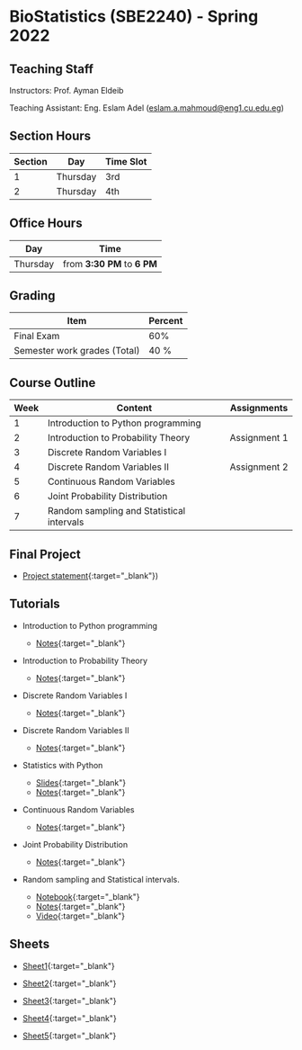 # BioStatistics \(SBE2240\) - Spring 2022

## Teaching Staff

Instructors: Prof. Ayman Eldeib

Teaching Assistant:  Eng. Eslam Adel (eslam.a.mahmoud@eng1.cu.edu.eg)


## Section Hours

| Section | Day | Time Slot |
|---------|-----|-----------|
|   1     | Thursday | 3rd |
|   2     | Thursday | 4th |

## Office Hours

| Day | Time |
|-----|-----------|
| Thursday | from **3:30 PM** to **6 PM** |

## Grading

| Item | Percent  |
|-----|-----------|
| Final Exam | 60%  |
| Semester work grades (Total) | 40 % |


## Course Outline

| Week | Content |  Assignments
|------|-----------------|-----|
|   1  | Introduction to Python programming| |
|   2  | Introduction to Probability Theory | Assignment 1 |
|   3  | Discrete Random Variables I | | 
|   4  | Discrete Random Variables II | Assignment 2 | 
|   5  | Continuous Random Variables | |
|   6  | Joint Probability Distribution | | 
|   7  | Random sampling and Statistical intervals | | 


## Final Project
* [Project statement](https://sbme-tutorials.github.io/Biostatistics-Tutorials/assignments/project.html){:target="_blank"})

## Tutorials

* Introduction to Python programming
    * [Notes](https://nbviewer.org/github/sbme-tutorials/Biostatistics-Tutorials/blob/main/Notebooks/Section_01.ipynb){:target="_blank"}

* Introduction to Probability Theory
    * [Notes](https://sbme-tutorials.github.io/Biostatistics-Tutorials/sections/Section_02.pdf){:target="_blank"}

* Discrete Random Variables I
    * [Notes](https://sbme-tutorials.github.io/Biostatistics-Tutorials/sections/Section_03.pdf){:target="_blank"}

* Discrete Random Variables II
    * [Notes](https://sbme-tutorials.github.io/Biostatistics-Tutorials/sections/Section_04.pdf){:target="_blank"}

* Statistics with Python 
    * [Slides](https://sbme-tutorials.github.io/Biostatistics-Tutorials/presentations/statistics_python_1/#1){:target="_blank"}
    * [Notes](https://nbviewer.org/github/sbme-tutorials/Biostatistics-Tutorials/blob/main/Notebooks/Statistics_With_Python_Session_1.ipynb){:target="_blank"}

* Continuous Random Variables
    * [Notes](https://sbme-tutorials.github.io/Biostatistics-Tutorials/sections/Section_05.pdf){:target="_blank"}

* Joint Probability Distribution
    * [Notes](https://sbme-tutorials.github.io/Biostatistics-Tutorials/sections/Section_06.pdf){:target="_blank"}

*  Random sampling and Statistical intervals. 
    * [Notebook](https://nbviewer.org/github/sbme-tutorials/Biostatistics-Tutorials/blob/main/Notebooks/Section_07.ipynb){:target="_blank"}
    * [Notes](https://sbme-tutorials.github.io/Biostatistics-Tutorials/sections/Section_07.pdf){:target="_blank"}
    * [Video](https://drive.google.com/file/d/1_BHGyg56DxdcaqjawCGxs4EZkcTDdKMB/view?usp=sharing){:target="_blank"}


## Sheets

* [Sheet1](https://sbme-tutorials.github.io/Biostatistics-Tutorials/sheets/Sheet_1.pdf){:target="_blank"}

* [Sheet2](https://sbme-tutorials.github.io/Biostatistics-Tutorials/sheets/Sheet_2.pdf){:target="_blank"}

* [Sheet3](https://sbme-tutorials.github.io/Biostatistics-Tutorials/sheets/Sheet_3.pdf){:target="_blank"}

* [Sheet4](https://sbme-tutorials.github.io/Biostatistics-Tutorials/sheets/Sheet_4.pdf){:target="_blank"}

* [Sheet5](https://sbme-tutorials.github.io/Biostatistics-Tutorials/sheets/Sheet_5.pdf){:target="_blank"}
